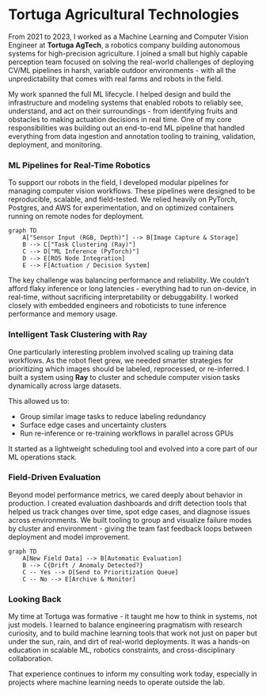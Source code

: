 # Tortuga Agricultural Technologies

From 2021 to 2023, I worked as a Machine Learning and Computer Vision Engineer at **Tortuga AgTech**, a robotics company building autonomous systems for high-precision agriculture. I joined a small but highly capable perception team focused on solving the real-world challenges of deploying CV/ML pipelines in harsh, variable outdoor environments - with all the unpredictability that comes with real farms and robots in the field.

My work spanned the full ML lifecycle. I helped design and build the infrastructure and modeling systems that enabled robots to reliably see, understand, and act on their surroundings - from identifying fruits and obstacles to making actuation decisions in real time. One of my core responsibilities was building out an end-to-end ML pipeline that handled everything from data ingestion and annotation tooling to training, validation, deployment, and monitoring.

### ML Pipelines for Real-Time Robotics

To support our robots in the field, I developed modular pipelines for managing computer vision workflows. These pipelines were designed to be reproducible, scalable, and field-tested. We relied heavily on PyTorch, Postgres, and AWS for experimentation, and on optimized containers running on remote nodes for deployment.

```mermaid
graph TD
    A["Sensor Input (RGB, Depth)"] --> B[Image Capture & Storage]
    B --> C["Task Clustering (Ray)"]
    C --> D["ML Inference (PyTorch)"]
    D --> E[ROS Node Integration]
    E --> F[Actuation / Decision System]
```

The key challenge was balancing performance and reliability. We couldn’t afford flaky inference or long latencies - everything had to run on-device, in real-time, without sacrificing interpretability or debuggability. I worked closely with embedded engineers and roboticists to tune inference performance and memory usage.

### Intelligent Task Clustering with Ray

One particularly interesting problem involved scaling up training data workflows. As the robot fleet grew, we needed smarter strategies for prioritizing which images should be labeled, reprocessed, or re-inferred. I built a system using **Ray** to cluster and schedule computer vision tasks dynamically across large datasets.

This allowed us to:

* Group similar image tasks to reduce labeling redundancy
* Surface edge cases and uncertainty clusters
* Run re-inference or re-training workflows in parallel across GPUs

It started as a lightweight scheduling tool and evolved into a core part of our ML operations stack.

### Field-Driven Evaluation

Beyond model performance metrics, we cared deeply about behavior in production. I created evaluation dashboards and drift detection tools that helped us track changes over time, spot edge cases, and diagnose issues across environments. We built tooling to group and visualize failure modes by cluster and environment - giving the team fast feedback loops between deployment and model improvement.

```mermaid
graph TD
    A[New Field Data] --> B[Automatic Evaluation]
    B --> C{Drift / Anomaly Detected?}
    C -- Yes --> D[Send to Prioritization Queue]
    C -- No --> E[Archive & Monitor]
```

### Looking Back

My time at Tortuga was formative - it taught me how to think in systems, not just models. I learned to balance engineering pragmatism with research curiosity, and to build machine learning tools that work not just on paper but under the sun, rain, and dirt of real-world deployments. It was a hands-on education in scalable ML, robotics constraints, and cross-disciplinary collaboration.

That experience continues to inform my consulting work today, especially in projects where machine learning needs to operate outside the lab.
